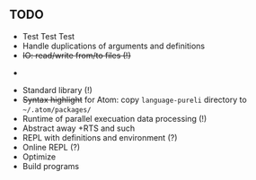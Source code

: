 TODO
----

- Test Test Test
- Handle duplications of arguments and definitions
- ~~IO: read/write from/to files (!)~~
- ~~~Parallelism (!)~~
- Standard library (!)
- ~~Syntax highlight~~ for Atom: copy `language-pureli` directory to `~/.atom/packages/`
- Runtime of parallel execuation data processing (!)
- Abstract away +RTS and such
- REPL with definitions and environment (?)
- Online REPL (?)
- Optimize
- Build programs
